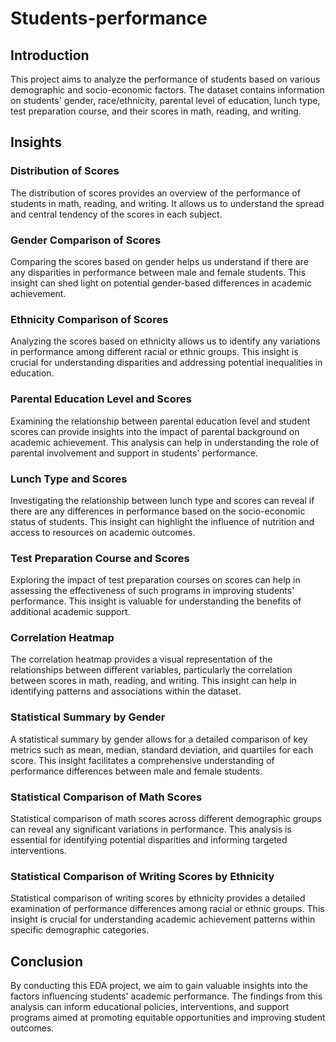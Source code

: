 # Students-performance
## Introduction
This project aims to analyze the performance of students based on various demographic and socio-economic factors. The dataset contains information on students' gender, race/ethnicity, parental level of education, lunch type, test preparation course, and their scores in math, reading, and writing.

## Insights

### Distribution of Scores
The distribution of scores provides an overview of the performance of students in math, reading, and writing. It allows us to understand the spread and central tendency of the scores in each subject.

### Gender Comparison of Scores
Comparing the scores based on gender helps us understand if there are any disparities in performance between male and female students. This insight can shed light on potential gender-based differences in academic achievement.

### Ethnicity Comparison of Scores
Analyzing the scores based on ethnicity allows us to identify any variations in performance among different racial or ethnic groups. This insight is crucial for understanding disparities and addressing potential inequalities in education.

### Parental Education Level and Scores
Examining the relationship between parental education level and student scores can provide insights into the impact of parental background on academic achievement. This analysis can help in understanding the role of parental involvement and support in students' performance.

### Lunch Type and Scores
Investigating the relationship between lunch type and scores can reveal if there are any differences in performance based on the socio-economic status of students. This insight can highlight the influence of nutrition and access to resources on academic outcomes.

### Test Preparation Course and Scores
Exploring the impact of test preparation courses on scores can help in assessing the effectiveness of such programs in improving students' performance. This insight is valuable for understanding the benefits of additional academic support.

### Correlation Heatmap
The correlation heatmap provides a visual representation of the relationships between different variables, particularly the correlation between scores in math, reading, and writing. This insight can help in identifying patterns and associations within the dataset.

### Statistical Summary by Gender
A statistical summary by gender allows for a detailed comparison of key metrics such as mean, median, standard deviation, and quartiles for each score. This insight facilitates a comprehensive understanding of performance differences between male and female students.

### Statistical Comparison of Math Scores
Statistical comparison of math scores across different demographic groups can reveal any significant variations in performance. This analysis is essential for identifying potential disparities and informing targeted interventions.

### Statistical Comparison of Writing Scores by Ethnicity
Statistical comparison of writing scores by ethnicity provides a detailed examination of performance differences among racial or ethnic groups. This insight is crucial for understanding academic achievement patterns within specific demographic categories.

## Conclusion
By conducting this EDA project, we aim to gain valuable insights into the factors influencing students' academic performance. The findings from this analysis can inform educational policies, interventions, and support programs aimed at promoting equitable opportunities and improving student outcomes.
